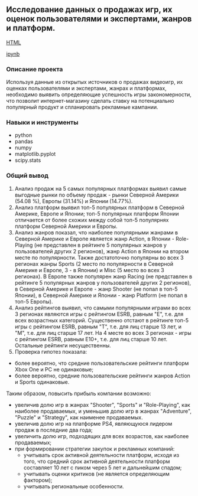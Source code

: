 ## Исследование данных о продажах игр, их оценок пользователями и экспертами, жанров и платформ.

[HTML](https://github.com/SvetlanaaIvanova/Practicum_projects/blob/main/Project%203.%20Games/%D0%9F%D1%80%D0%BE%D0%B5%D0%BA%D1%82%203.%20%D0%98%D1%81%D1%81%D0%BB%D0%B5%D0%B4%D0%BE%D0%B2%D0%B0%D0%BD%D0%B8%D0%B5%20%D0%B4%D0%B0%D0%BD%D0%BD%D1%8B%D1%85%20%D0%BE%20%D0%BF%D1%80%D0%BE%D0%B4%D0%B0%D0%B6%D0%B0%D1%85%20%D0%B8%D0%B3%D1%80.html)

[ipynb](https://github.com/SvetlanaaIvanova/Practicum_projects/blob/main/Project%203.%20Games/%D0%9F%D1%80%D0%BE%D0%B5%D0%BA%D1%82%203.%20%D0%98%D1%81%D1%81%D0%BB%D0%B5%D0%B4%D0%BE%D0%B2%D0%B0%D0%BD%D0%B8%D0%B5%20%D0%B4%D0%B0%D0%BD%D0%BD%D1%8B%D1%85%20%D0%BE%20%D0%BF%D1%80%D0%BE%D0%B4%D0%B0%D0%B6%D0%B0%D1%85%20%D0%B8%D0%B3%D1%80.ipynb)

### Описание проекта
Используя данные из открытых источников о продажах видеоигр, их оценках пользователями и экспертами, жанрах и платформах, необходимо выявить определяющие успешность игры закономерности, что позволит интернет-магазину сделать ставку на потенциально популярный продукт и спланировать рекламные кампании.

### Навыки и инструменты
- python
- pandas
- numpy
- matplotlib.pyplot
- scipy.stats

### Общий вывод
1. Анализ продаж на 5 самых популярных платформах выявил самые выгодные рынки по объему продаж - рынки Северной Америки (54.08 %), Европы (31.14%) и Японии (14.77%).
2. Анализ платформ выявил топ-5 популярных платформ в Северной Америке, Европе и Японии; топ-5 популярных платформ Японии отличается от более схожих между собой топ-5 популярнях платформ Северной Америки и Европы.
3. Анализ жанров показал, что наиболее популярными жанрами в Северной Америке и Европе является жанр Action, в Японии - Role-Playing (не представлен в рейтинге 5 популярных жанров у пользователей других 2 регионов), жанр Action в Японии на втором месте по популярности. Также достатоточно популярны во всех 3 регионах жанры Sports (2 место по популярности в Северной Америке и Европе, 3 - в Японии) и Misc (5 место во всех 3 регионах). В Европе также популярен жанр Racing (не представлен в рейтинге 5 популярных жанров у пользователей других 2 регионов), в Северной Америке и Европе - жанр Shooter (не попал в топ-5 Японии), в Северной Америке и Японии - жанр Platform (не попал в топ-5 Европы).
4. Анализ рейтингов выявил, что самыми популярными играми во всех 3 регионах являются игры с рейтингом ESRB, равным "E", т.е. для всех возрастных категорий. Существенно отстают в рейтинге топ-5 игры с рейтингом ESRB, равным  "T", т.е. для лиц старше 13 лет, и "M", т.е. для лиц старше 17 лет. На 4 месте во всех 3 регионах - игры с рейтингом ESRB, равным E10+, т.е. для лиц старше 10 лет. Остальные рейтинги несущественны.
3. Проверка гипотез показала:
- более вероятно, что средние пользовательские рейтинги платформ Xbox One и PC не одинаковые;
- более вероятно, средние пользовательские рейтинги жанров Action и Sports одинаковые.

Таким образом, повысить прибыль компании возможно:
- увеличив долю игр в жанрах "Shooter", "Sports" и "Role-Playing", как наиболее продаваемых, и уменьшив долю игр в жанрах "Adventure", "Puzzle" и "Strategy", как наименее продаваемых.
- увеличив долю игр на платформе PS4, являющуюся лидером продаж в последние два года;
- увеличить долю игр, подходящих для всех возрастов, как наиболее продаваемых;
- при формировании стратегии закупок и рекламных компаний:
    - учитывать срок активной деятельности платформ, исходя из того, что средний срок активной деятельности платформ составляет 10 лет с пиком через 5 лет и дальнейшим спадом;
    - учитывать оценки критиков (не является определяющим фактором);
    - учитывать региональные особенности.
    
